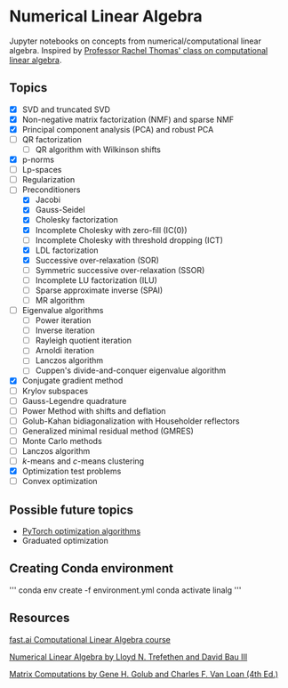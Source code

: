 # Numerical Linear Algebra
Jupyter notebooks on concepts from numerical/computational linear algebra.
Inspired by [Professor Rachel Thomas' class on computational linear algebra](https://www.youtube.com/playlist?list=PLtmWHNX-gukIc92m1K0P6bIOnZb-mg0hY).

## Topics
- [x] SVD and truncated SVD
- [x] Non-negative matrix factorization (NMF) and sparse NMF
- [x] Principal component analysis (PCA) and robust PCA
- [ ] QR factorization
  - [ ] QR algorithm with Wilkinson shifts
- [x] p-norms
- [ ] Lp-spaces
- [ ] Regularization
- [ ] Preconditioners
  - [x] Jacobi
  - [x] Gauss-Seidel
  - [x] Cholesky factorization
  - [x] Incomplete Cholesky with zero-fill (IC(0))
  - [ ] Incomplete Cholesky with threshold dropping (ICT)
  - [x] LDL factorization
  - [x] Successive over-relaxation (SOR)
  - [ ] Symmetric successive over-relaxation (SSOR)
  - [ ] Incomplete LU factorization (ILU)
  - [ ] Sparse approximate inverse (SPAI)
  - [ ] MR algorithm
- [ ] Eigenvalue algorithms
  - [ ] Power iteration
  - [ ] Inverse iteration
  - [ ] Rayleigh quotient iteration
  - [ ] Arnoldi iteration
  - [ ] Lanczos algorithm
  - [ ] Cuppen's divide-and-conquer eigenvalue algorithm
- [x] Conjugate gradient method
- [ ] Krylov subspaces
- [ ] Gauss-Legendre quadrature
- [ ] Power Method with shifts and deflation
- [ ] Golub-Kahan bidiagonalization with Householder reflectors
- [ ] Generalized minimal residual method (GMRES)
- [ ] Monte Carlo methods
- [ ] Lanczos algorithm
- [ ] *k*-means and *c*-means clustering
- [x] Optimization test problems
- [ ] Convex optimization

## Possible future topics
- [PyTorch optimization algorithms](https://pytorch.org/docs/stable/optim.html)
- Graduated optimization

## Creating Conda environment
'''
conda env create -f environment.yml
conda activate linalg
'''

## Resources
[fast.ai Computational Linear Algebra course](https://www.fast.ai/2017/07/17/num-lin-alg/)

[Numerical Linear Algebra by Lloyd N. Trefethen and David Bau III](https://www.amazon.com/Numerical-Linear-Algebra-Lloyd-Trefethen/dp/0898713617)

[Matrix Computations by Gene H. Golub and Charles F. Van Loan (4th Ed.)](https://www.amazon.com/Computations-Hopkins-Studies-Mathematical-Sciences/dp/1421407949)
